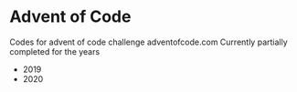 # Advent of Code
Codes for advent of code challenge adventofcode.com
Currently partially completed for the years
- 2019
- 2020
